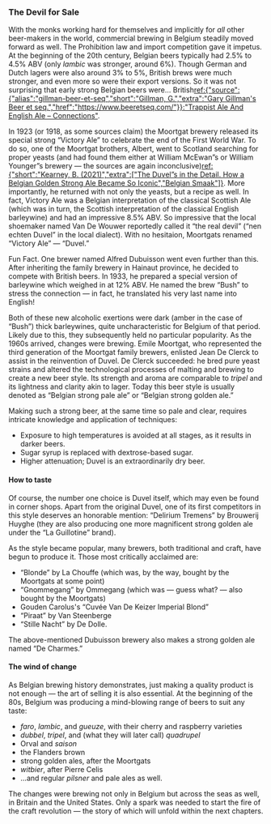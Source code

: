 ### The Devil for Sale

With the monks working hard for themselves and implicitly for *all* other beer-makers in the world, commercial brewing in Belgium steadily moved forward as well. The Prohibition law and import competition gave it impetus. At the beginning of the 20th century, Belgian beers typically had 2.5% to 4.5% ABV (only *lambic* was stronger, around 6%). Though German and Dutch lagers were also around 3% to 5%, British brews were much stronger, and even more so were their export versions. So it was not surprising that early strong Belgian beers were… British[ref:{"source":{"alias":"gillman-beer-et-seq","short":"Gillman, G.","extra":"Gary Gillman's Beer et seq.","href":"https://www.beeretseq.com/"}}:"Trappist Ale And English Ale – Connections"](https://www.beeretseq.com/trappist-ale-and-english-ale-connections/).

In 1923 (or 1918, as some sources claim) the Moortgat brewery released its special strong “Victory Ale” to celebrate the end of the First World War. To do so, one of the Moortgat brothers, Albert, went to Scotland searching for proper yeasts (and had found them either at William McEwan”s or William Younger”s brewery — the sources are again inconclusive)[ref:{"short":"Kearney, B. (2021)","extra":["The Duvel”s in the Detail. How a Belgian Golden Strong Ale Became So Iconic","Belgian Smaak"]}](https://www.belgiansmaak.com/the-duvels-in-the-detail-duvel-moortgat/). More importantly, he returned with not only the yeasts, but a recipe as well. In fact, Victory Ale was a Belgian interpretation of the classical Scottish Ale (which was in turn, the Scottish interpretation of the classical English barleywine) and had an impressive 8.5% ABV. So impressive that the local shoemaker named Van De Wouwer reportedly called it “the real devil” (“nen echten Duvel” in the local dialect). With no hesitaion, Moortgats renamed “Victory Ale” — “Duvel.”

Fun Fact. One brewer named Alfred Dubuisson went even further than this. After inheriting the family brewery in Hainaut province, he decided to compete with British beers. In 1933, he prepared a special version of barleywine which weighed in at 12% ABV. He named the brew “Bush” to stress the connection — in fact, he translated his very last name into English!

Both of these new alcoholic exertions were dark (amber in the case of “Bush”) thick barleywines, quite uncharacteristic for Belgium of that period. Likely due to this, they  subsequently held no particular popularity. As the 1960s arrived, changes were brewing. Emile Moortgat, who represented the third generation of the Moortgat family brewers, enlisted Jean De Clerck to assist in the reinvention of Duvel. De Clerck succeeded: he bred pure yeast strains and altered the technological processes of malting and brewing to create a new beer style.  Its strength and aroma are comparable to *tripel* and its lightness and clarity akin to lager. Today this beer style is usually denoted as “Belgian strong pale ale” or “Belgian strong golden ale.”

Making such a strong beer, at the same time so pale and clear, requires intricate knowledge and application of techniques: 
  * Exposure to high temperatures is avoided at all stages, as it results in darker beers.
  * Sugar syrup is replaced with dextrose-based sugar. 
  * Higher attenuation; Duvel is an extraordinarily dry beer.

#### How to taste

Of course, the number one choice is Duvel itself, which may even be found in corner shops. Apart from the original Duvel, one of its first competitors in this style deserves an honorable mention: “Delirium Tremens” by Brouwerij Huyghe (they are also producing one more magnificent strong golden ale under the “La Guillotine” brand).

As the style became popular, many brewers, both traditional and craft, have begun to produce it. Those most critically acclaimed are:

  * “Blonde” by La Chouffe (which was, by the way, bought by the Moortgats at some point)
  * “Gnommegang” by Ommegang (which was — guess what? — also bought by the Moortgats)
  * Gouden Carolus's “Cuvée Van De Keizer Imperial Blond”
  * “Piraat” by Van Steenberge
  * “Stille Nacht” by De Dolle.

The above-mentioned Dubuisson brewery also makes a strong golden ale named “De Charmes.”

#### The wind of change

As Belgian brewing history demonstrates, just making a quality product is not enough — the art of selling it is also essential. At the beginning of the 80s, Belgium was producing a mind-blowing range of beers to suit any taste:

  * *faro*, *lambic*, and *gueuze*, with their cherry and raspberry varieties
  * *dubbel*, *tripel*, and (what they will later call) *quadrupel*
  * Orval and *saison*
  * the Flanders brown
  * strong golden ales, after the Moortgats
  * *witbier*, after Pierre Celis
  * …and regular *pilsner* and pale ales as well.

The changes were brewing not only in Belgium but across the seas as well, in Britain and the United States. Only a spark was needed to start the fire of the craft revolution — the story of which will unfold within the next chapters.